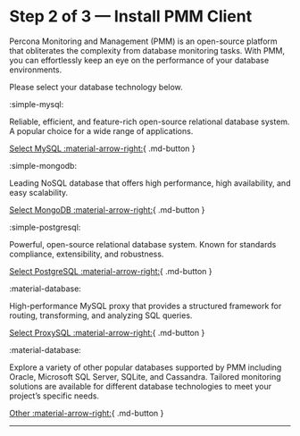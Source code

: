# Step 2 of 3 — Install PMM Client

Percona Monitoring and Management (PMM) is an open-source platform that obliterates the complexity from database monitoring tasks. With PMM, you can effortlessly keep an eye on the performance of your database environments.

Please select your database technology below.

<div data-grid markdown><div data-banner="logo" markdown>

:simple-mysql:

Reliable, efficient, and feature-rich open-source relational database system. A popular choice for a wide range of applications.

[Select MySQL :material-arrow-right:](installation/quickstart-guides.md){ .md-button }

</div><div data-banner="logo" markdown>

:simple-mongodb:

Leading NoSQL database that offers high performance, high availability, and easy scalability.

[Select MongoDB :material-arrow-right:](security/overview.md){ .md-button }

</div><div data-banner="logo" markdown>

:simple-postgresql:

Powerful, open-source relational database system. Known for standards compliance, extensibility, and robustness.

[Select PostgreSQL :material-arrow-right:](how-to/overview.md){ .md-button }

</div><div data-banner="logo" markdown>

:material-database:

High-performance MySQL proxy that provides a structured framework for routing, transforming, and analyzing SQL queries.

[Select ProxySQL :material-arrow-right:](troubleshoot-and-qa/overview.md){ .md-button }

</div><div data-banner="logo" markdown>

:material-database:

Explore a variety of other popular databases supported by PMM including Oracle, Microsoft SQL Server, SQLite, and Cassandra. Tailored monitoring solutions are available for different database technologies to meet your project’s specific needs.

[Other :material-arrow-right:](how-to/overview.md){ .md-button }

</div></div>

---